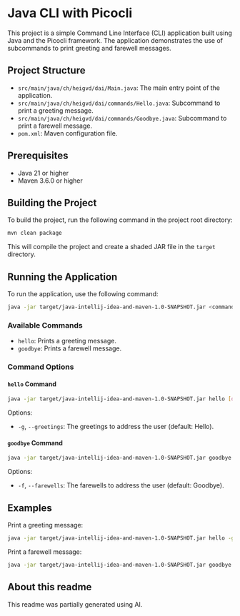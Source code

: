# Java CLI with Picocli

This project is a simple Command Line Interface (CLI) application built using Java and the Picocli framework. The application demonstrates the use of subcommands to print greeting and farewell messages.

## Project Structure

- `src/main/java/ch/heigvd/dai/Main.java`: The main entry point of the application.
- `src/main/java/ch/heigvd/dai/commands/Hello.java`: Subcommand to print a greeting message.
- `src/main/java/ch/heigvd/dai/commands/Goodbye.java`: Subcommand to print a farewell message.
- `pom.xml`: Maven configuration file.

## Prerequisites

- Java 21 or higher
- Maven 3.6.0 or higher

## Building the Project

To build the project, run the following command in the project root directory:

```sh
mvn clean package
```

This will compile the project and create a shaded JAR file in the `target` directory.

## Running the Application

To run the application, use the following command:

```sh
java -jar target/java-intellij-idea-and-maven-1.0-SNAPSHOT.jar <command> [options]
```

### Available Commands

- `hello`: Prints a greeting message.
- `goodbye`: Prints a farewell message.

### Command Options

#### `hello` Command

```sh
java -jar target/java-intellij-idea-and-maven-1.0-SNAPSHOT.jar hello [options]
```

Options:
- `-g`, `--greetings`: The greetings to address the user (default: Hello).

#### `goodbye` Command

```sh
java -jar target/java-intellij-idea-and-maven-1.0-SNAPSHOT.jar goodbye [options]
```

Options:
- `-f`, `--farewells`: The farewells to address the user (default: Goodbye).

## Examples

Print a greeting message:

```sh
java -jar target/java-intellij-idea-and-maven-1.0-SNAPSHOT.jar hello -g "Hi"
```

Print a farewell message:

```sh
java -jar target/java-intellij-idea-and-maven-1.0-SNAPSHOT.jar goodbye -f "See you"
```

## About this readme
This readme was partially generated using AI.

